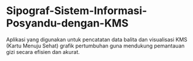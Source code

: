 # Sipograf-Sistem-Informasi-Posyandu-dengan-KMS
Aplikasi yang digunakan untuk pencatatan data balita dan visualisasi KMS (Kartu Menuju Sehat) grafik pertumbuhan guna mendukung pemantauan gizi secara efisien dan akurat.
